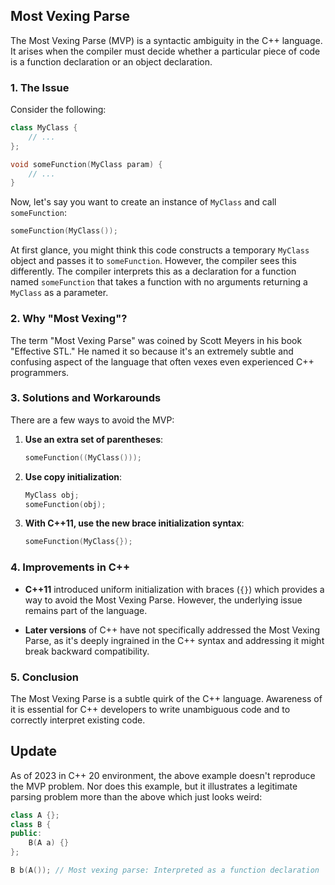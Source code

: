 ## **Most Vexing Parse**

The Most Vexing Parse (MVP) is a syntactic ambiguity in the C++ language. It arises when the compiler must decide whether a particular piece of code is a function declaration or an object declaration.

### **1. The Issue**

Consider the following:

```cpp
class MyClass {
    // ...
};

void someFunction(MyClass param) {
    // ...
}
```

Now, let's say you want to create an instance of `MyClass` and call `someFunction`:

```cpp
someFunction(MyClass());
```

At first glance, you might think this code constructs a temporary `MyClass` object and passes it to `someFunction`. However, the compiler sees this differently. The compiler interprets this as a declaration for a function named `someFunction` that takes a function with no arguments returning a `MyClass` as a parameter.

### **2. Why "Most Vexing"?**

The term "Most Vexing Parse" was coined by Scott Meyers in his book "Effective STL." He named it so because it's an extremely subtle and confusing aspect of the language that often vexes even experienced C++ programmers.

### **3. Solutions and Workarounds**

There are a few ways to avoid the MVP:

1. **Use an extra set of parentheses**:
    ```cpp
    someFunction((MyClass()));
    ```

2. **Use copy initialization**:
    ```cpp
    MyClass obj;
    someFunction(obj);
    ```

3. **With C++11, use the new brace initialization syntax**:
    ```cpp
    someFunction(MyClass{});
    ```

### **4. Improvements in C++**

- **C++11** introduced uniform initialization with braces (`{}`) which provides a way to avoid the Most Vexing Parse. However, the underlying issue remains part of the language.

- **Later versions** of C++ have not specifically addressed the Most Vexing Parse, as it's deeply ingrained in the C++ syntax and addressing it might break backward compatibility.

### **5. Conclusion**

The Most Vexing Parse is a subtle quirk of the C++ language. Awareness of it is essential for C++ developers to write unambiguous code and to correctly interpret existing code.

## Update
As of 2023 in C++ 20 environment, the above example doesn't reproduce the MVP problem.  Nor does this example, but it illustrates a legitimate parsing problem more than the above which just looks weird:

```c++
class A {};
class B {
public:
    B(A a) {}
};

B b(A()); // Most vexing parse: Interpreted as a function declaration
```
